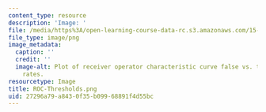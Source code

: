 ```yaml
---
content_type: resource
description: 'Image: '
file: /media/https%3A/open-learning-course-data-rc.s3.amazonaws.com/15-071-the-analytics-edge-spring-2017/27296a79a8430f35b09968891f4d55bc_ROC-Thresholds.png
file_type: image/png
image_metadata:
  caption: ''
  credit: ''
  image-alt: Plot of receiver operator characteristic curve false vs. true positive
    rates.
resourcetype: Image
title: ROC-Thresholds.png
uid: 27296a79-a843-0f35-b099-68891f4d55bc
---
```

